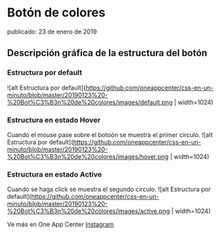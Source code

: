 # Botón de colores
publicado: 23 de enero de 2019

## Descripción gráfica de la estructura del botón

### Estructura por default
![alt Estructura por default](https://github.com/oneappcenter/css-en-un-minuto/blob/master/20190123%20-%20Bot%C3%B3n%20de%20colores/images/default.png | width=1024)

### Estructura en estado Hover
Cuando el mouse pase sobre el botoón se muestra el primer circulo.
![alt Estructura por default](https://github.com/oneappcenter/css-en-un-minuto/blob/master/20190123%20-%20Bot%C3%B3n%20de%20colores/images/hover.png | width=1024)

### Estructura en estado Active
Cuando se haga click se muestra el segundo circulo.
![alt Estructura por default](https://github.com/oneappcenter/css-en-un-minuto/blob/master/20190123%20-%20Bot%C3%B3n%20de%20colores/images/active.png | width=1024)


Ve más en One App Center
[Instagram](https://instagram.com/oneappcenter)
